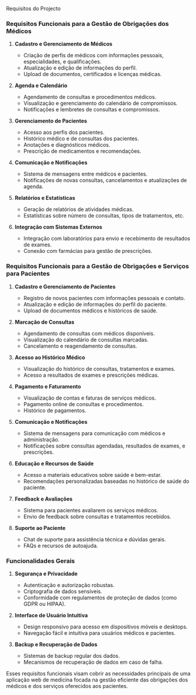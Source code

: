 Requisitos do Projecto

### Requisitos Funcionais para a Gestão de Obrigações dos Médicos

1. **Cadastro e Gerenciamento de Médicos**
   - Criação de perfis de médicos com informações pessoais, especialidades, e qualificações.
   - Atualização e edição de informações do perfil.
   - Upload de documentos, certificados e licenças médicas.

2. **Agenda e Calendário**
   - Agendamento de consultas e procedimentos médicos.
   - Visualização e gerenciamento do calendário de compromissos.
   - Notificações e lembretes de consultas e compromissos.

3. **Gerenciamento de Pacientes**
   - Acesso aos perfis dos pacientes.
   - Histórico médico e de consultas dos pacientes.
   - Anotações e diagnósticos médicos.
   - Prescrição de medicamentos e recomendações.

4. **Comunicação e Notificações**
   - Sistema de mensagens entre médicos e pacientes.
   - Notificações de novas consultas, cancelamentos e atualizações de agenda.

5. **Relatórios e Estatísticas**
   - Geração de relatórios de atividades médicas.
   - Estatísticas sobre número de consultas, tipos de tratamentos, etc.

6. **Integração com Sistemas Externos**
   - Integração com laboratórios para envio e recebimento de resultados de exames.
   - Conexão com farmácias para gestão de prescrições.

### Requisitos Funcionais para a Gestão de Obrigações e Serviços para Pacientes

1. **Cadastro e Gerenciamento de Pacientes**
   - Registro de novos pacientes com informações pessoais e contato.
   - Atualização e edição de informações do perfil do paciente.
   - Upload de documentos médicos e históricos de saúde.

2. **Marcação de Consultas**
   - Agendamento de consultas com médicos disponíveis.
   - Visualização do calendário de consultas marcadas.
   - Cancelamento e reagendamento de consultas.

3. **Acesso ao Histórico Médico**
   - Visualização do histórico de consultas, tratamentos e exames.
   - Acesso a resultados de exames e prescrições médicas.

4. **Pagamento e Faturamento**
   - Visualização de contas e faturas de serviços médicos.
   - Pagamento online de consultas e procedimentos.
   - Histórico de pagamentos.

5. **Comunicação e Notificações**
   - Sistema de mensagens para comunicação com médicos e administração.
   - Notificações sobre consultas agendadas, resultados de exames, e prescrições.

6. **Educação e Recursos de Saúde**
   - Acesso a materiais educativos sobre saúde e bem-estar.
   - Recomendações personalizadas baseadas no histórico de saúde do paciente.

7. **Feedback e Avaliações**
   - Sistema para pacientes avaliarem os serviços médicos.
   - Envio de feedback sobre consultas e tratamentos recebidos.

8. **Suporte ao Paciente**
   - Chat de suporte para assistência técnica e dúvidas gerais.
   - FAQs e recursos de autoajuda.

### Funcionalidades Gerais

1. **Segurança e Privacidade**
   - Autenticação e autorização robustas.
   - Criptografia de dados sensíveis.
   - Conformidade com regulamentos de proteção de dados (como GDPR ou HIPAA).

2. **Interface de Usuário Intuitiva**
   - Design responsivo para acesso em dispositivos móveis e desktops.
   - Navegação fácil e intuitiva para usuários médicos e pacientes.

3. **Backup e Recuperação de Dados**
   - Sistemas de backup regular dos dados.
   - Mecanismos de recuperação de dados em caso de falha.

Esses requisitos funcionais visam cobrir as necessidades principais de uma aplicação web de medicina focada na gestão eficiente das obrigações dos médicos e dos serviços oferecidos aos pacientes.